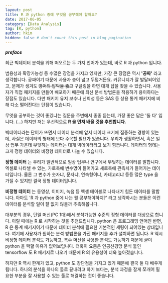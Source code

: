 ```yaml
---
layout: post  
title: R 과 python 중에 무엇을 공부해야 할까요?  
date: 2017-06-05  
category: [Data Analysis]
tag: [R, python]  
author: hkim  
hidden: false # don't count this post in blog pagination
---
```


***preface***

최근 빅데이터 분석을 위해 떠오르는 두 가지 언어가 있는데, 바로 R 과 python 입니다.

범용성과 확장가능성 등 수많은 장점을 가지고 있지만, 가장 큰 장점은 역시 **'공짜'** 라고 생각합니다. 공짜이기 때문에 사용자 층이 넓고 두텁거든요. 커뮤니티가 잘 발달되어있고, 문제가 생겨도 ~~영어의 압박을 뚫고~~ 구글링을 하면 대개 답을 찾을 수 있습니다. 사용자가 직접 패키지를 만들어 배포하기 때문에 최신 분석 방법론을 적용하기 용이하다는 장점도 있습니다. 다만 패키지 유지 보수나 신뢰성 등은 SAS 등 상용 통계 패키지에 비해 다소 떨어진다는 단점이 있습니다.

무엇을 공부하는 것이 좋겠냐는 질문을 주변에서 종종 듣는데, 가장 좋은 답은 '둘 다' 입니다. (...) 하지만 저는 우선적으로 **R 을 먼저 배울 것을 추천합니다.**

빅데이터라는 단어가 뜨면서 데이터 분석에 앞서 데이터 크기에 집중하는 경향이 있는데, 사실은 데이터의 형태에 보다 주목할 필요가 있습니다. 우리가 생활하면서, 혹은 일상 업무 가운데 부딪히는 데이터는 대개 빅데이터라고 보기 힘듭니다. 데이터의 형테는 크게 정형 데이터와 비정형 데이터로 나눌 수 있습니다.

**정형 데이터** 는 우리가 일반적으로 일상 업무나 연구에서 부딪히는 데이터를 말합니다. 엑셀로 나타낼 수 있는, 가로축에 변수명이 들어가고 세로축에 관측치가 들어가는 데이터입니다. 물론 그 변수가 숫자냐, 문자냐, 연속형이냐, 카테고리냐 등등 많은 type 을 가질 수 있지만 결국 정형 데이터입니다.

**비정형 데이터** 는 동영상, 이미지, 녹음 등 엑셀 테이블로 나타내기 힘든 데이터를 말합니다. 아마도 'R 과 python 중에 나는 뭘 공부해야하지?' 라고 생각하시는 분들은 이런 데이터를 분석할 일이 잘 없지 않을까 추측해봅니다.

대부분의 경우, 단일 머신(PC 1대)에서 분석가능한 수준의 정형 데이터를 대상으로 합니다. 이럴 때에는 R 로 시작하는 것을 추천드립니다. python 은 프로그래밍 언어인 반면, R 은 통계 패키지이기 때문에 데이터 분석에 필요한 기본적인 세팅이 되어있는 상태입니다. 여기에 사용자가 원하는 분석 방법론을 가진 패키지를 추가 설치하면 됩니다. R 역시 비정형 데이터 분석도 가능하고, 복수 머신을 사용한 분석도 가능하기 때문에 굳이 python 을 택할 이유가 없어보입니다. 더욱이 요즘은 인공신경망 분석 툴인 tensorflow 도 R 패키지로 나오기 때문에 R 의 유용성이 더욱 높아졌습니다.

하지만 R 역시 한계가 있고, python 도 장단점을 가지고 있기 때문에 결국 둘 다 배우게 됩니다. 하나의 분석을 하나의 툴로 끝내려고 하기 보다는, 분석 과정을 잘게 쪼개어 필요한 부분을 잘 사용할 수 있는 툴로 해결하는 것이 좋습니다.
